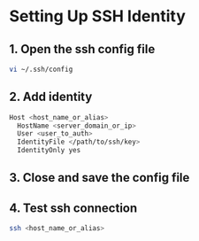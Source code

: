 # Setting Up SSH Identity

## 1. Open the ssh config file

```bash
vi ~/.ssh/config
```

## 2. Add identity

```bash
Host <host_name_or_alias>
  HostName <server_domain_or_ip>
  User <user_to_auth>
  IdentityFile </path/to/ssh/key>
  IdentityOnly yes
```

## 3. Close and save the config file

## 4. Test ssh connection

```bash
ssh <host_name_or_alias>
```
